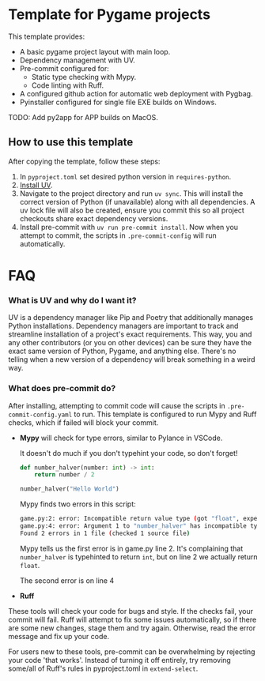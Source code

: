 # Template for Pygame projects

This template provides:

* A basic pygame project layout with main loop.
* Dependency management with UV.
* Pre-commit configured for:
  * Static type checking with Mypy.
  * Code linting with Ruff.
* A configured github action for automatic web deployment with Pygbag.
* Pyinstaller configured for single file EXE builds on Windows.

TODO: Add py2app for APP builds on MacOS.



## How to use this template

After copying the template, follow these steps:

1. In `pyproject.toml` set desired python version in `requires-python`.
2. [Install UV](https://docs.astral.sh/uv/getting-started/installation/).
3. Navigate to the project directory and run `uv sync`. This will install the correct version of Python (if unavailable) along with all dependencies. A uv lock file will also be created, ensure you commit this so all project checkouts share exact dependency versions.
4. Install pre-commit with `uv run pre-commit install`. Now when you attempt to commit, the scripts in `.pre-commit-config` will run automatically.



# FAQ



### What is UV and why do I want it?

UV is a dependency manager like Pip and Poetry that additionally manages Python installations. Dependency managers are important to track and streamline installation of a project's exact requirements. This way, you and any other contributors (or you on other devices) can be sure they have the exact same version of Python, Pygame, and anything else. There's no telling when a new version of a dependency will break something in a weird way.



### What does pre-commit do?

After installing, attempting to commit code will cause the scripts in `.pre-commit-config.yaml` to run. This template is configured to run Mypy and Ruff checks, which if failed will block your commit.

* **Mypy** will check for type errors, similar to Pylance in VSCode.

  It doesn't do much if you don't typehint your code, so don't forget!

  ```py
  def number_halver(number: int) -> int:
      return number / 2
  
  number_halver("Hello World")
  ```

  Mypy finds two errors in this script:

  ```bash
  game.py:2: error: Incompatible return value type (got "float", expected "int")  [return-value]
  game.py:4: error: Argument 1 to "number_halver" has incompatible type "str"; expected "int"  [arg-type]
  Found 2 errors in 1 file (checked 1 source file)
  ```

  Mypy tells us the first error is in game.py line 2. It's complaining that `number_halver` is typehinted to return `int`, but on line 2 we actually return `float`.

  The second error is on line 4

* **Ruff**

These tools will check your code for bugs and style. If the checks fail, your commit will fail. Ruff will attempt to fix some issues automatically, so if there are some new changes, stage them and try again. Otherwise, read the error message and fix up your code.

For users new to these tools, pre-commit can be overwhelming by rejecting your code 'that works'. Instead of turning it off entirely, try removing some/all of Ruff's rules in pyproject.toml in `extend-select`.
